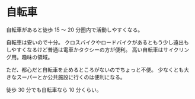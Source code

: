 # 自転車

自転車があると徒歩 15 〜 20 分圏内で活動しやすくなる。

自転車は安いので十分。
クロスバイクやロードバイクがあるともう少し遠出もしやすくなるけど普通は電車かタクシーの方が便利。
高い自転車はサイクリング用。趣味の領域。

ただ、都心だと自転車を止めるところがないのでちょっと不便。
少なくとも大きなスーパーとか公共施設に行くのは便利になる。

徒歩 30 分でも自転車なら 10 分くらい。
